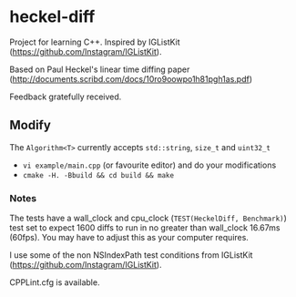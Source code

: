 # heckel-diff

Project for learning C++. Inspired by IGListKit (https://github.com/Instagram/IGListKit).

Based on Paul Heckel's linear time diffing paper (http://documents.scribd.com/docs/10ro9oowpo1h81pgh1as.pdf)

Feedback gratefully received.

## Modify
The `Algorithm<T>` currently accepts `std::string`, `size_t` and `uint32_t`
- `vi example/main.cpp` (or favourite editor) and do your modifications
- `cmake -H. -Bbuild && cd build && make`

### Notes
The tests have a wall_clock and cpu_clock (`TEST(HeckelDiff, Benchmark)`) test set to expect 1600 diffs to run in no greater than wall_clock 16.67ms (60fps). You may have to adjust this as your computer requires.

I use some of the non NSIndexPath test conditions from IGListKit (https://github.com/Instagram/IGListKit).

CPPLint.cfg is available.
